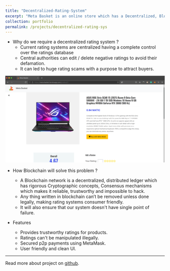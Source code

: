 ```yaml
---
title: "Decentralized-Rating-System"
excerpt: "Meta Basket is an online store which has a Decentralized, Blockchain Based, Secured and Trusted Rating System.<br/><img src='/images/meta-basket-img.png'>"
collection: portfolio
permalink: /projects/decentralized-rating-sys
---
```


* Why do we require a decentralized rating system ?
    * Current rating systems are centralized having a complete control over the ratings database
    * Central authorities can edit / delete negative ratings to avoid their defamation.
    * It can led to huge rating scams with a purpose to attract buyers.

<img src='/images/meta-basket-img.png'>

* How Blockchain will solve this problem ?

    * A Blockchain network is a decentralized, distributed ledger which has rigorous Cryptographic concepts, Consensus mechanisms which makes it reliable, trustworthy and impossible to hack.
    * Any thing written in blockchain can’t be removed unless done legally, making rating systems consumer friendly.
    * It will also ensure that our system doesn't have single point of failure.

* Features
    * Provides trustworthy ratings for products.    
    * Ratings can't be manipulated illegally.   
    * Secured p2p payments using MetaMask. 
    * User friendly and clean UI.

<hr>

Read more about project on <a href="https://github.com/thisisbipin/decentralized-rating-system/tree/master?tab=readme-ov-file" target="_blank" rel="noopener noreferrer">github</a>.